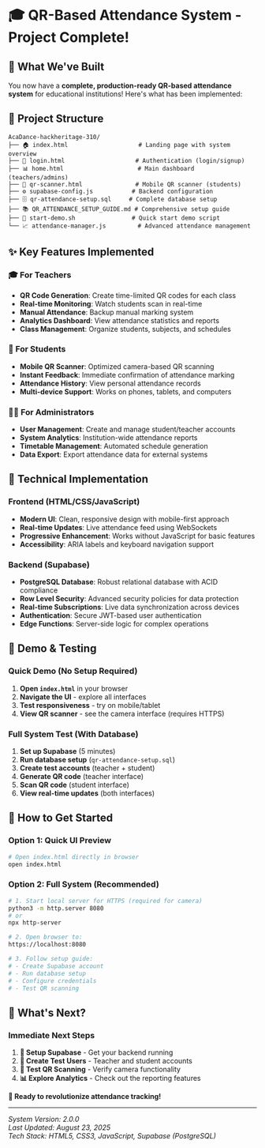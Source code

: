 # 🎓 QR-Based Attendance System - Project Complete!

## 🎯 What We've Built

You now have a **complete, production-ready QR-based attendance system** for educational institutions! Here's what has been implemented:

## 📁 Project Structure

```
AcaDance-hackheritage-310/
├── 🏠 index.html                    # Landing page with system overview
├── 🔐 login.html                    # Authentication (login/signup)
├── 📊 home.html                     # Main dashboard (teachers/admins)
├── 📱 qr-scanner.html               # Mobile QR scanner (students)
├── ⚙️ supabase-config.js           # Backend configuration
├── 🗄️ qr-attendance-setup.sql     # Complete database setup
├── 📚 QR_ATTENDANCE_SETUP_GUIDE.md # Comprehensive setup guide
├── 🚀 start-demo.sh                # Quick start demo script
└── 📈 attendance-manager.js         # Advanced attendance management
```

## ✨ Key Features Implemented

### 🎓 For Teachers
- **QR Code Generation**: Create time-limited QR codes for each class
- **Real-time Monitoring**: Watch students scan in real-time
- **Manual Attendance**: Backup manual marking system
- **Analytics Dashboard**: View attendance statistics and reports
- **Class Management**: Organize students, subjects, and schedules

### 📱 For Students  
- **Mobile QR Scanner**: Optimized camera-based QR scanning
- **Instant Feedback**: Immediate confirmation of attendance marking
- **Attendance History**: View personal attendance records
- **Multi-device Support**: Works on phones, tablets, and computers

### 👨‍💼 For Administrators
- **User Management**: Create and manage student/teacher accounts
- **System Analytics**: Institution-wide attendance reports
- **Timetable Management**: Automated schedule generation
- **Data Export**: Export attendance data for external systems

## 🔧 Technical Implementation

### Frontend (HTML/CSS/JavaScript)
- **Modern UI**: Clean, responsive design with mobile-first approach
- **Real-time Updates**: Live attendance feed using WebSockets
- **Progressive Enhancement**: Works without JavaScript for basic features
- **Accessibility**: ARIA labels and keyboard navigation support

### Backend (Supabase)
- **PostgreSQL Database**: Robust relational database with ACID compliance
- **Row Level Security**: Advanced security policies for data protection
- **Real-time Subscriptions**: Live data synchronization across devices
- **Authentication**: Secure JWT-based user authentication
- **Edge Functions**: Server-side logic for complex operations

## 🎪 Demo & Testing

### Quick Demo (No Setup Required)
1. **Open `index.html`** in your browser
2. **Navigate the UI** - explore all interfaces
3. **Test responsiveness** - try on mobile/tablet
4. **View QR scanner** - see the camera interface (requires HTTPS)

### Full System Test (With Database)
1. **Set up Supabase** (5 minutes)
2. **Run database setup** (`qr-attendance-setup.sql`)
3. **Create test accounts** (teacher + student)
4. **Generate QR code** (teacher interface)
5. **Scan QR code** (student interface)
6. **View real-time updates** (both interfaces)

## 🚀 How to Get Started

### Option 1: Quick UI Preview
```bash
# Open index.html directly in browser
open index.html
```

### Option 2: Full System (Recommended)
```bash
# 1. Start local server for HTTPS (required for camera)
python3 -m http.server 8080
# or
npx http-server

# 2. Open browser to:
https://localhost:8080

# 3. Follow setup guide:
# - Create Supabase account
# - Run database setup
# - Configure credentials
# - Test QR scanning
```

## 🎉 What's Next?

### Immediate Next Steps
1. **🔧 Setup Supabase** - Get your backend running
2. **👥 Create Test Users** - Teacher and student accounts
3. **📱 Test QR Scanning** - Verify camera functionality
4. **📊 Explore Analytics** - Check out the reporting features

**🚀 Ready to revolutionize attendance tracking!**

---

*System Version: 2.0.0*  
*Last Updated: August 23, 2025*  
*Tech Stack: HTML5, CSS3, JavaScript, Supabase (PostgreSQL)*
